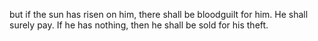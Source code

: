 but if the sun has risen on him, there shall be bloodguilt for him. He shall surely pay. If he has nothing, then he shall be sold for his theft.
